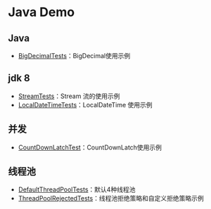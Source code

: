 # Java Demo

## Java

- [BigDecimalTests](./src/main/java/com/fengwenyi/javademo/bigdecimaldemo/BigDecimalTests.java)：BigDecimal使用示例

## jdk 8

- [StreamTests](./src/main/java/com/fengwenyi/javademo/streamdemo/StreamTests.java)：Stream 流的使用示例
- [LocalDateTimeTests](./src/main/java/com/fengwenyi/javademo/localdatetimedemo/LocalDateTimeTests.java)：LocalDateTime 使用示例
  
## 并发

- [CountDownLatchTest](./src/main/java/com/fengwenyi/javademo/countdownlatchdemo/CountDownLatchTest.java)：CountDownLatch使用示例
  
## 线程池

- [DefaultThreadPoolTests](./src/main/java/com/fengwenyi/javademo/threadpooldemo/DefaultThreadPoolTests.java)：默认4种线程池
- [ThreadPoolRejectedTests](./src/main/java/com/fengwenyi/javademo/threadpooldemo/ThreadPoolRejectedTests.java)：线程池拒绝策略和自定义拒绝策略示例